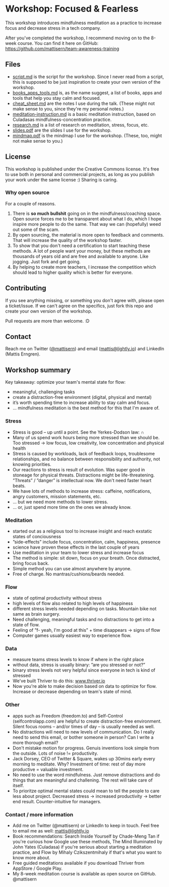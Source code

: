 # Workshop: Focused & Fearless
This workshop introduces mindfulness meditation as a practice to increase focus and decrease stress in a tech company.

After you've completed the workshop, I recommend moving on to the 8-week course. You can find it here on GitHub:
https://github.com/mattisern/team-awareness-training

## Files
* [script.md](https://github.com/mattisern/workshop-focused-and-fearless/blob/master/script.md) is the script for the workshop. Since I never read from a script, this is supposed to be just inspiration to create your own version of the workshop.
* [books_apps_tools.md](https://github.com/mattisern/workshop-focused-and-fearless/blob/master/books_apps_tools.md) is, as the name suggest, a list of books, apps and tools that help you stay calm and focused.
* [cheat_sheet.md](https://github.com/mattisern/workshop-focused-and-fearless/blob/master/cheat_sheet.md) are the notes I use during the talk. (These might not make sense to you, since they're my personal notes.)
* [meditation-instruction.md](https://github.com/mattisern/workshop-focused-and-fearless/blob/master/meditation_instruction.md) is a basic meditation instruction, based on Culadasas mindfulness-concentration practice.
* [research.md](https://github.com/mattisern/workshop-focused-and-fearless/blob/master/research.md) is a list of research on meditation, stress, focus, etc.
* [slides.pdf](https://github.com/mattisern/workshop-focused-and-fearless/blob/master/slides.pdf) are the slides I use for the workshop.
* [mindmap.pdf](https://github.com/mattisern/workshop-focused-and-fearless/blob/master/mindmap.pdf) is the mindmap I use for the workshop. (These, too, might not make sense to you.)

## License
This workshop is published under the Creative Commons license. It's free to use both in personal and commercial projects, as long as you publish your work under the same license :) Sharing is caring.

### Why open source
For a couple of reasons.

1. There is **so much bullshit** going on in the mindfulness/coaching space. Open source forces me to be transparent about what I do, which I hope inspire more people to do the same. That way we can (hopefully) weed out some of the scam.
2. By open sourcing, the material is more open to feedback and comments. That will increase the quality of the workshop faster.
3. To show that you don't need a certification to start teaching these methods. A lot of people want your money, but these methods are thousands of years old and are free and available to anyone. Like jogging. Just fork and get going.
4. By helping to create more teachers, I increase the competition which should lead to higher quality which is better for everyone. 

## Contributing
If you see anything missing, or something you don't agree with, please open a ticket/issue. If we can't agree on the specifics, just fork this repo and create your own version of the workshop.

Pull requests are more than welcome. :D

## Contact
Reach me on Twitter ([@mattisern](http://www.twitter.com/mattisern)) and email (mattis@lightly.io) and LinkedIn (Mattis Erngren).

## Workshop summary
Key takeaway: optimize your team's mental state for flow:

- meaningful, challenging tasks
- create a distraction-free environment (digital, physical and mental)
- it’s worth spending time to increase ability to stay calm and focus.
- … mindfulness meditation is the best method for this that I'm aware of.

### Stress

- Stress is good – up until a point. See the Yerkes-Dodson law: ∩
- Many of us spend work hours being more stressed than we should be. Too stressed → low focus, low creativity, low concentration and physical health
- Stress is caused by workloads, lack of feedback loops, troublesome relationships, and no balance between responsibility and authority, not knowing priorities.
- Our reactions to stress is result of evolution. Was super good in stoneage for physical threats. Distractions might be life-threatening. ”Threats” / ”danger” is intellectual now. We don't need faster heart beats.
- We have lots of methods to increase stress: caffeine, notifications, angry customers, mission statements, etc.
- … but we need more methods to lower stress.
- … or, just spend more time on the ones we already know.

### Meditation

- started out as a religious tool to increase insight and reach exstatic states of conciousness
- ”side-effects” include focus, concentration, calm, happiness, presence
- science have proven these effects in the last couple of years
- Use meditation in your team to lower stress and increase focus
- The method is simple: sit down, focus on your breath. Once distracted, bring focus back.
- Simple method you can use almost anywhere by anyone.
- Free of charge. No mantras/cushions/beards needed.

### Flow

- state of optimal productivity without stress
- high levels of flow also related to high levels of happiness
- different stress levels needed depending on tasks. Mountain bike not same as brain surgery.
- Need challenging, meaningful tasks and no distractions to get into a state of flow.
- Feeling of ”f- yeah, I'm good at this” + time disappears → signs of flow
- Computer games usually easiest way to experience flow.

### Data

- measure teams stress levels to know if where in the right place
- without data, stress is usually binary: ”are you stressed or not?”
- binary stress levels not very helpful since everyone in tech is kind of stressed
- We've built Thriver to do this: www.thriver.io
- Now you're able to make decision based on data to optimize for flow. Increase or decrease depending on team's state of mind.

### Other

- apps such as Freedom (freedom.to) and Self-Control (selfcontrolapp.com) are helpful to create distraction-free environment. Silent focus rooms – and/or times of day – is usually needed as well.
- No distractions will need to new levels of communication. Do I really need to send this email, or bother someone in person? Can I write a more thorough email?
- Don't mistake motion for progress. Genuis inventions look simple from the outside. Lots of noise != productivity.
- Jack Dorsey, CEO of Twitter & Square, wakes up 30mins early every morning to meditate. Why? Investment of time: rest of day more productive = valuable investment.
- No need to use the word mindfulness. Just remove distractions and do things that are meaningful and challening. The rest will take care of itself.
- To prioritze optimal mental states could mean to tell the people to care less about project. Decreased stress → increased productivity → better end result. Counter-intuitive for managers.

### Contact / more information

- Add me on Twitter (@mattisern) or LinkedIn to keep in touch. Feel free to email me as well: mattis@lightly.io
- Book recommendations: Search Inside Yourself by Chade-Meng Tan if you're curious how Google use these methods, The Mind Illuminated by John Yates (Culadasa) if you're serious about starting a meditation practice, and Flow by Mihaly Czikszentmihaly if that's what you want to know more about.
- Free guided meditations available if you download Thriver from AppStore / Google Play.
- My 8-week meditation course is available as open source on GitHub. @mattisern

